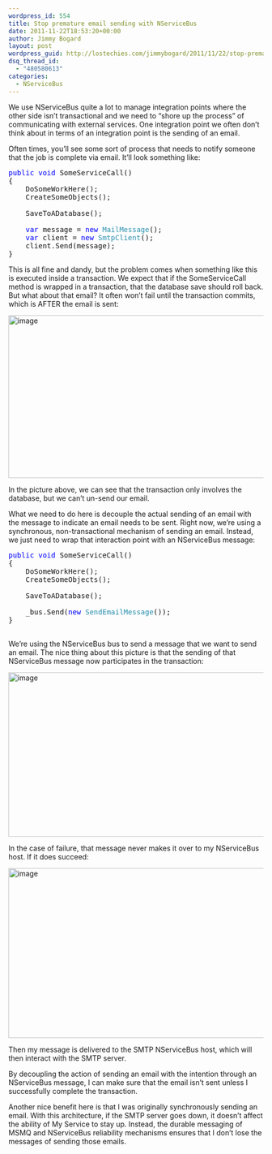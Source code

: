 ```yaml
---
wordpress_id: 554
title: Stop premature email sending with NServiceBus
date: 2011-11-22T18:53:20+00:00
author: Jimmy Bogard
layout: post
wordpress_guid: http://lostechies.com/jimmybogard/2011/11/22/stop-premature-email-sending-with-nservicebus/
dsq_thread_id:
  - "480580613"
categories:
  - NServiceBus
---
```

We use NServiceBus quite a lot to manage integration points where the other side isn’t transactional and we need to “shore up the process” of communicating with external services. One integration point we often don’t think about in terms of an integration point is the sending of an email.

Often times, you’ll see some sort of process that needs to notify someone that the job is complete via email. It’ll look something like:

<pre class="code"><span style="color: blue">public void </span>SomeServiceCall()
{
    DoSomeWorkHere();
    CreateSomeObjects();

    SaveToADatabase();

    <span style="color: blue">var </span>message = <span style="color: blue">new </span><span style="color: #2b91af">MailMessage</span>();
    <span style="color: blue">var </span>client = <span style="color: blue">new </span><span style="color: #2b91af">SmtpClient</span>();
    client.Send(message);
}
</pre>

This is all fine and dandy, but the problem comes when something like this is executed inside a transaction. We expect that if the SomeServiceCall method is wrapped in a transaction, that the database save should roll back. But what about that email? It often won’t fail until the transaction commits, which is AFTER the email is sent:

[<img style="background-image: none; border-bottom: 0px; border-left: 0px; padding-left: 0px; padding-right: 0px; display: inline; border-top: 0px; border-right: 0px; padding-top: 0px" title="image" border="0" alt="image" src="https://lostechies.com/content/jimmybogard/uploads/2011/11/image_thumb.png" width="575" height="321" />](https://lostechies.com/content/jimmybogard/uploads/2011/11/image.png)

In the picture above, we can see that the transaction only involves the database, but we can’t un-send our email.

What we need to do here is decouple the actual sending of an email with the message to indicate an email needs to be sent. Right now, we’re using a synchronous, non-transactional mechanism of sending an email. Instead, we just need to wrap that interaction point with an NServiceBus message:

<pre class="code"><span style="color: blue">public void </span>SomeServiceCall()
{
    DoSomeWorkHere();
    CreateSomeObjects();

    SaveToADatabase();

    _bus.Send(<span style="color: blue">new </span><span style="color: #2b91af">SendEmailMessage</span>());
}

</pre>

We’re using the NServiceBus bus to send a message that we want to send an email. The nice thing about this picture is that the sending of that NServiceBus message now participates in the transaction:

[<img style="background-image: none; border-bottom: 0px; border-left: 0px; padding-left: 0px; padding-right: 0px; display: inline; border-top: 0px; border-right: 0px; padding-top: 0px" title="image" border="0" alt="image" src="https://lostechies.com/content/jimmybogard/uploads/2011/11/image_thumb1.png" width="575" height="324" />](https://lostechies.com/content/jimmybogard/uploads/2011/11/image1.png)

In the case of failure, that message never makes it over to my NServiceBus host. If it does succeed:

[<img style="background-image: none; border-bottom: 0px; border-left: 0px; padding-left: 0px; padding-right: 0px; display: inline; border-top: 0px; border-right: 0px; padding-top: 0px" title="image" border="0" alt="image" src="https://lostechies.com/content/jimmybogard/uploads/2011/11/image_thumb2.png" width="575" height="335" />](https://lostechies.com/content/jimmybogard/uploads/2011/11/image2.png)

Then my message is delivered to the SMTP NServiceBus host, which will then interact with the SMTP server.

By decoupling the action of sending an email with the intention through an NServiceBus message, I can make sure that the email isn’t sent unless I successfully complete the transaction.

Another nice benefit here is that I was originally synchronously sending an email. With this architecture, if the SMTP server goes down, it doesn’t affect the ability of My Service to stay up. Instead, the durable messaging of MSMQ and NServiceBus reliability mechanisms ensures that I don’t lose the messages of sending those emails.